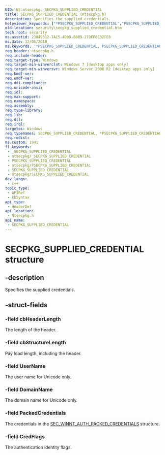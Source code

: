 ```yaml
---
UID: NS:ntsecpkg._SECPKG_SUPPLIED_CREDENTIAL
title: SECPKG_SUPPLIED_CREDENTIAL (ntsecpkg.h)
description: Specifies the supplied credentials.
helpviewer_keywords: ["*PSECPKG_SUPPLIED_CREDENTIAL","PSECPKG_SUPPLIED_CREDENTIAL","PSECPKG_SUPPLIED_CREDENTIAL structure pointer [Security]","SECPKG_SUPPLIED_CREDENTIAL","SECPKG_SUPPLIED_CREDENTIAL structure [Security]","ntsecpkg/PSECPKG_SUPPLIED_CREDENTIAL","ntsecpkg/SECPKG_SUPPLIED_CREDENTIAL","security.secpkg_supplied_credential"]
old-location: security\secpkg_supplied_credential.htm
tech.root: security
ms.assetid: 23849312-7AC5-4D09-8889-27DFF8E32FE8
ms.date: 12/05/2018
ms.keywords: '*PSECPKG_SUPPLIED_CREDENTIAL, PSECPKG_SUPPLIED_CREDENTIAL, PSECPKG_SUPPLIED_CREDENTIAL structure pointer [Security], SECPKG_SUPPLIED_CREDENTIAL, SECPKG_SUPPLIED_CREDENTIAL structure [Security], ntsecpkg/PSECPKG_SUPPLIED_CREDENTIAL, ntsecpkg/SECPKG_SUPPLIED_CREDENTIAL, security.secpkg_supplied_credential'
req.header: ntsecpkg.h
req.include-header: 
req.target-type: Windows
req.target-min-winverclnt: Windows 7 [desktop apps only]
req.target-min-winversvr: Windows Server 2008 R2 [desktop apps only]
req.kmdf-ver: 
req.umdf-ver: 
req.ddi-compliance: 
req.unicode-ansi: 
req.idl: 
req.max-support: 
req.namespace: 
req.assembly: 
req.type-library: 
req.lib: 
req.dll: 
req.irql: 
targetos: Windows
req.typenames: SECPKG_SUPPLIED_CREDENTIAL, *PSECPKG_SUPPLIED_CREDENTIAL
req.redist: 
ms.custom: 19H1
f1_keywords:
 - _SECPKG_SUPPLIED_CREDENTIAL
 - ntsecpkg/_SECPKG_SUPPLIED_CREDENTIAL
 - PSECPKG_SUPPLIED_CREDENTIAL
 - ntsecpkg/PSECPKG_SUPPLIED_CREDENTIAL
 - SECPKG_SUPPLIED_CREDENTIAL
 - ntsecpkg/SECPKG_SUPPLIED_CREDENTIAL
dev_langs:
 - c++
topic_type:
 - APIRef
 - kbSyntax
api_type:
 - HeaderDef
api_location:
 - Ntsecpkg.h
api_name:
 - SECPKG_SUPPLIED_CREDENTIAL
---
```


# SECPKG_SUPPLIED_CREDENTIAL structure


## -description

Specifies the supplied credentials.

## -struct-fields

### -field cbHeaderLength

The length of the header.

### -field cbStructureLength

Pay load length, including the header.

### -field UserName

The user name for Unicode only.

### -field DomainName

The domain name for Unicode only.

### -field PackedCredentials

The credentials in the <a href="https://docs.microsoft.com/windows/desktop/api/sspi/ns-sspi-sec_winnt_auth_packed_credentials">SEC_WINNT_AUTH_PACKED_CREDENTIALS</a> structure.

### -field CredFlags

The authentication identity flags.

